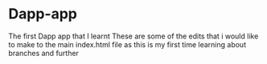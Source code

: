 # Dapp-app
The first Dapp app that I learnt 
These are some of the edits that i would like to make to the main index.html file as this is my first time learning about branches and further
